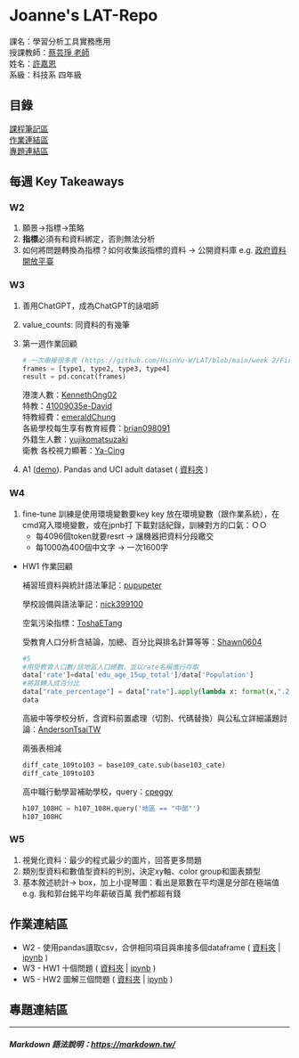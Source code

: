 # Joanne's LAT-Repo

課名：學習分析工具實務應用  
授課教師：[蔡芸琤 老師](https://github.com/pecu/LAT)   
姓名：[許嘉恩](https://github.com/JoanneHsuPeanut)  
系級：科技系 四年級

## 目錄
[課程筆記區](https://github.com/JoanneHsuPeanut/LAT-Repo./blob/main/README.md#%E8%AA%B2%E7%A8%8B%E7%AD%86%E8%A8%98%E5%8D%80)  
[作業連結區](https://github.com/JoanneHsuPeanut/LAT-Repo./blob/main/README.md#%E4%BD%9C%E6%A5%AD%E9%80%A3%E7%B5%90%E5%8D%80)  
[專題連結區](https://github.com/JoanneHsuPeanut/LAT-Repo./blob/main/README.md#%E5%B0%88%E9%A1%8C%E9%80%A3%E7%B5%90%E5%8D%80)  

## 每週 Key Takeaways
### W2
1. 願景→指標→策略
1. **指標**必須有和資料綁定，否則無法分析
1. 如何將問題轉換為指標？如何收集該指標的資料 → 公開資料庫 e.g. [政府資料開放平臺](https://data.gov.tw/)
### W3
1. 善用ChatGPT，成為ChatGPT的詠唱師
1. value_counts: 同資料的有幾筆
1. 第一週作業回顧
    
    ```python
    # 一次串接很多表 (https://github.com/HsinYu-W/LAT/blob/main/week 2/FirstTest.ipynb)
    frames = [type1, type2, type3, type4]
    result = pd.concat(frames)
    ```
    港澳人數：[KennethOng02](https://github.com/KennethOng02/LAT-Repo/blob/main/main.ipynb)  
    特教：[41009035e-David](https://github.com/41009035e-David/LAT/blob/main/Untitled.ipynb)  
    特教經費：[emeraldChung](https://github.com/emeraldChung/LAT/blob/main/test%20week%202.ipynb)  
    各級學校每生享有教育經費：[brian098091](https://github.com/brian098091/LAT-Repo/blob/main/FirstTest.ipynb)  
    外籍生人數：[yujikomatsuzaki](https://github.com/yujikomatsuzaki/LAT-Repo/blob/main/week2/hello.ipynb)  
    衛教 各校視力顯著：[Ya-Cing](https://github.com/Ya-Cing/LAT-Repo/blob/main/2023%2003%2004(week2%20work)/0304%20Test-2.ipynb)  
1. A1 ([demo](https://www.kaggle.com/code/kashnitsky/a1-demo-pandas-and-uci-adult-dataset)). Pandas and UCI adult dataset (
[資料夾](https://github.com/JoanneHsuPeanut/LAT-Repo/tree/main/W03/UCI)
)  
### W4
1. fine-tune 訓練是使用環境變數要key
    key 放在環境變數（跟作業系統），在cmd寫入環境變數，或在jpnb打
    下載對話紀錄，訓練對方的口氣：ＯＯ
    * 每4096個token就要resrt → 讓機器把資料分段繳交
    * 每1000為400個中文字 → 一次1600字
- HW1 作業回顧
    
    補習班資料與統計語法筆記：[pupupeter](https://github.com/pupupeter/Lat-repo/blob/main/20230315%E7%9A%84%E4%BD%9C%E6%A5%AD.ipynb)
    
    學校設備與語法筆記：[nick399100](https://github.com/nick399100/LAT/blob/main/week3/task1.ipynb)
    
    空氣污染指標：[ToshaETang](https://github.com/ToshaETang/LAT/blob/main/WK3_0308/0308.ipynb)
    
    受教育人口分析含結論，加總、百分比與排名計算等等：[Shawn0604](https://github.com/Shawn0604/LAT/blob/main/%E7%AC%AC%E4%B8%80%E5%91%A8%E4%BD%9C%E6%A5%AD/homework1.ipynb)
    
    ```python
    #5
    #用受教育人口數/該地區人口總數，並以rate名稱進行存取
    data['rate']=data['edu_age_15up_total']/data['Population']
    #將其轉入成百分比
    data["rate_percentage"] = data["rate"].apply(lambda x: format(x,".2%"))
    data
    ```
    
    高級中等學校分析，含資料前置處理（切割、代碼替換）與公私立詳細議題討論：[AndersonTsaiTW](https://github.com/AndersonTsaiTW/LAT_Repo/blob/main/HW1/HW1.ipynb)
    
    兩張表相減
    
    ```python
    diff_cate_109to103 = base109_cate.sub(base103_cate)
    diff_cate_109to103
    ```
        
    高中職行動學習補助學校，query：[cpeggy](https://github.com/cpeggy/LAT/blob/main/Hw1/hw1_0308.ipynb)
    ```python
    h107_108HC = h107_108H.query('地區 == "中部"')
    h107_108HC
    ```  
### W5
1. 視覺化資料：最少的程式最少的圖片，回答更多問題
2. 類別型資料和數值型資料的判別，決定xy軸、color group和圖表類型
3. 基本敘述統計→ box，加上小提琴圖：看出是眾數在平均還是分部在極端值  
    e.g. 我和郭台銘平均年薪破百萬 我們都超有錢

## 作業連結區
* W2 - 使用pandas讀取csv，合併相同項目與串接多個dataframe (
[資料夾](https://github.com/JoanneHsuPeanut/LAT-Repo/tree/main/W02) |
[ipynb](https://github.com/JoanneHsuPeanut/LAT-Repo/blob/main/W02/W02-test.ipynb)
)  
* W3 - HW1 十個問題 (
[資料夾](https://github.com/JoanneHsuPeanut/LAT-Repo/tree/main/W03-W05) |
[ipynb](https://github.com/JoanneHsuPeanut/LAT-Repo/blob/main/W03-W05/W03-hw1.ipynb)
)  
* W5 - HW2 圖解三個問題 (
[資料夾](https://github.com/JoanneHsuPeanut/LAT-Repo/tree/main/W03-W05) |
[ipynb](https://github.com/JoanneHsuPeanut/LAT-Repo/blob/main/W03-W05/W05-hw2.ipynb)
)  
## 專題連結區 


---
##### Markdown 語法說明：https://markdown.tw/
